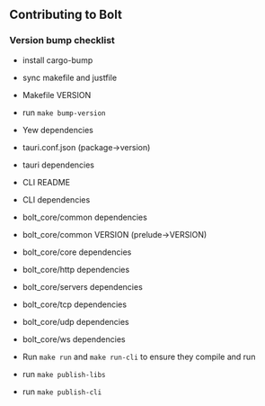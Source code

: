## Contributing to Bolt

### Version bump checklist
* install cargo-bump

* sync makefile and justfile

* Makefile VERSION

* run `make bump-version`

* Yew dependencies

* tauri.conf.json (package->version)
* tauri dependencies

* CLI README
* CLI dependencies

* bolt_core/common dependencies
* bolt_core/common VERSION (prelude->VERSION)

* bolt_core/core dependencies

* bolt_core/http dependencies

* bolt_core/servers dependencies

* bolt_core/tcp dependencies

* bolt_core/udp dependencies

* bolt_core/ws dependencies

* Run `make run` and `make run-cli` to ensure they compile and run

* run `make publish-libs`

* run `make publish-cli`